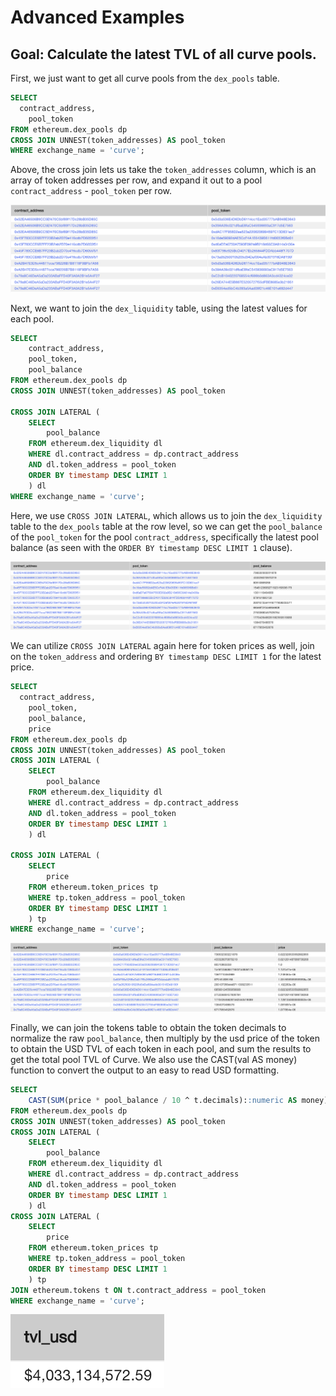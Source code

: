# Advanced Examples

## Goal: Calculate the latest TVL of all curve pools.

First, we just want to get all curve pools from the `dex_pools` table.

```sql
SELECT
  contract_address,
	pool_token
FROM ethereum.dex_pools dp
CROSS JOIN UNNEST(token_addresses) AS pool_token
WHERE exchange_name = 'curve';
```

Above, the cross join lets us take the `token_addresses` column, which is an array of token addresses per row, and expand it out to a pool `contract_address` - `pool_token` per row.

![Image showing contract address and pool token](../assets/guides/tvl_curve_pools.png)

Next, we want to join the `dex_liquidity` table, using the latest values for each pool.

```sql
SELECT
	contract_address,
	pool_token,
	pool_balance
FROM ethereum.dex_pools dp
CROSS JOIN UNNEST(token_addresses) AS pool_token

CROSS JOIN LATERAL (
    SELECT
        pool_balance
    FROM ethereum.dex_liquidity dl
    WHERE dl.contract_address = dp.contract_address
    AND dl.token_address = pool_token
    ORDER BY timestamp DESC LIMIT 1
    ) dl
WHERE exchange_name = 'curve';
```

Here, we use `CROSS JOIN LATERAL`, which allows us to join the `dex_liquidity` table to the `dex_pools` table at the row level, so we can get the `pool_balance` of the `pool_token` for the pool `contract_address`, specifically the latest pool balance (as seen with the `ORDER BY timestamp DESC LIMIT 1` clause).

![Image showing contract address, pool token, and pool balance](../assets/guides/cross_join_lateral_curve.png)

We can utilize `CROSS JOIN LATERAL` again here for token prices as well, join on the `token_address` and ordering `BY timestamp DESC LIMIT 1` for the latest price. 

```sql
SELECT
  contract_address,
	pool_token,
	pool_balance,
	price
FROM ethereum.dex_pools dp
CROSS JOIN UNNEST(token_addresses) AS pool_token
CROSS JOIN LATERAL (
    SELECT
        pool_balance
    FROM ethereum.dex_liquidity dl
    WHERE dl.contract_address = dp.contract_address
    AND dl.token_address = pool_token
    ORDER BY timestamp DESC LIMIT 1
    ) dl

CROSS JOIN LATERAL (
    SELECT
        price
    FROM ethereum.token_prices tp
    WHERE tp.token_address = pool_token
    ORDER BY timestamp DESC LIMIT 1
    ) tp
WHERE exchange_name = 'curve';
```

![Image showing contract address, pool token, pool balance, and price](../assets/guides/curve_add_price.png)

Finally, we can join the tokens table to obtain the token decimals to normalize the raw `pool_balance`, then multiply by the usd price of the token to obtain the USD TVL of each token in each pool, and sum the results to get the total pool TVL of Curve. We also use the CAST(val AS money) function to convert the output to an easy to read USD formatting.

```sql
SELECT
	CAST(SUM(price * pool_balance / 10 ^ t.decimals)::numeric AS money) AS tvl_usd
FROM ethereum.dex_pools dp
CROSS JOIN UNNEST(token_addresses) AS pool_token
CROSS JOIN LATERAL (
    SELECT
        pool_balance
    FROM ethereum.dex_liquidity dl
    WHERE dl.contract_address = dp.contract_address
    AND dl.token_address = pool_token
    ORDER BY timestamp DESC LIMIT 1
    ) dl
CROSS JOIN LATERAL (
    SELECT
        price
    FROM ethereum.token_prices tp
    WHERE tp.token_address = pool_token
    ORDER BY timestamp DESC LIMIT 1
    ) tp
JOIN ethereum.tokens t ON t.contract_address = pool_token
WHERE exchange_name = 'curve';
```

![Image showing tvl](../assets/guides/tvl_usd.png)